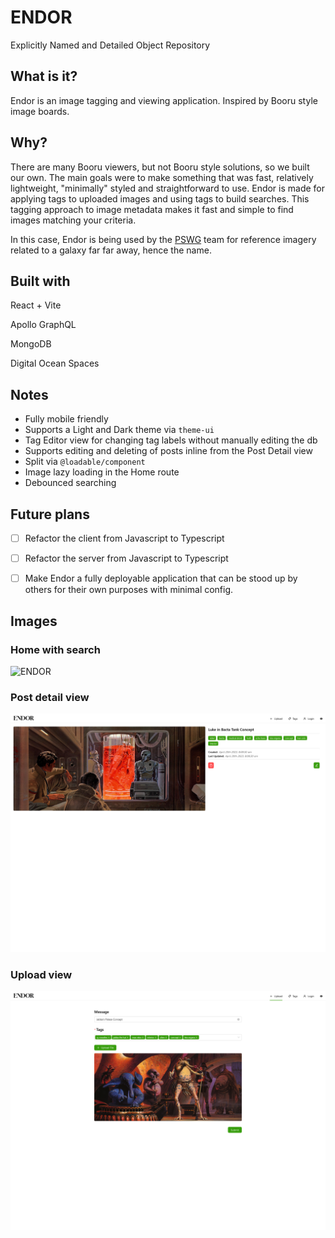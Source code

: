 # ENDOR

Explicitly Named and Detailed Object Repository

## What is it?

Endor is an image tagging and viewing application. Inspired by Booru style image boards.

## Why?

There are many Booru viewers, but not Booru style solutions, so we built our own. The main goals were to make something that was fast, relatively lightweight, "minimally" styled and straightforward to use. Endor is made for applying tags to uploaded images and using tags to build searches. This tagging approach to image metadata makes it fast and simple to find images matching your criteria.

In this case, Endor is being used by the [PSWG](https://github.com/Parzivail-Modding-Team/GalaxiesParzisStarWarsMod) team for reference imagery related to a galaxy far far away, hence the name.

## Built with

React + Vite

Apollo GraphQL

MongoDB

Digital Ocean Spaces

## Notes

- Fully mobile friendly
- Supports a Light and Dark theme via `theme-ui`
- Tag Editor view for changing tag labels without manually editing the db
- Supports editing and deleting of posts inline from the Post Detail view
- Split via `@loadable/component`
- Image lazy loading in the Home route
- Debounced searching

## Future plans

- [ ] Refactor the client from Javascript to Typescript

- [ ] Refactor the server from Javascript to Typescript

- [ ] Make Endor a fully deployable application that can be stood up by others for their own purposes with minimal config.

## Images

### Home with search

![ENDOR](./assets/endor_1.png)

### Post detail view

![ENDOR](./assets/endor_2.png)

### Upload view

![ENDOR](./assets/endor_4.png)
